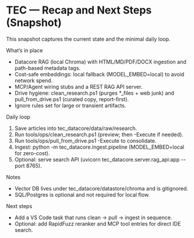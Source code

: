 # TEC — Recap and Next Steps (Snapshot)

This snapshot captures the current state and the minimal daily loop.

What’s in place
- Datacore RAG (local Chroma) with HTML/MD/PDF/DOCX ingestion and path-based metadata tags.
- Cost-safe embeddings: local fallback (MODEL_EMBED=local) to avoid network spend.
- MCP/Agent wiring stubs and a REST RAG API server.
- Drive hygiene: clean_research.ps1 (purges *_files + web junk) and pull_from_drive.ps1 (curated copy, report-first).
- Ignore rules set for large or transient artifacts.

Daily loop
1) Save articles into tec_datacore/data/raw/research.
2) Run tools/ops/clean_research.ps1 (preview; then -Execute if needed).
3) Run tools/ops/pull_from_drive.ps1 -Execute to consolidate.
4) Ingest: python -m tec_datacore.ingest.pipeline (MODEL_EMBED=local for zero-cost).
5) Optional: serve search API (uvicorn tec_datacore.server.rag_api:app --port 8765).

Notes
- Vector DB lives under tec_datacore/datastore/chroma and is gitignored.
- SQL/Postgres is optional and not required for local flow.

Next steps
- Add a VS Code task that runs clean → pull → ingest in sequence.
- Optional: add RapidFuzz reranker and MCP tool entries for direct IDE search.
